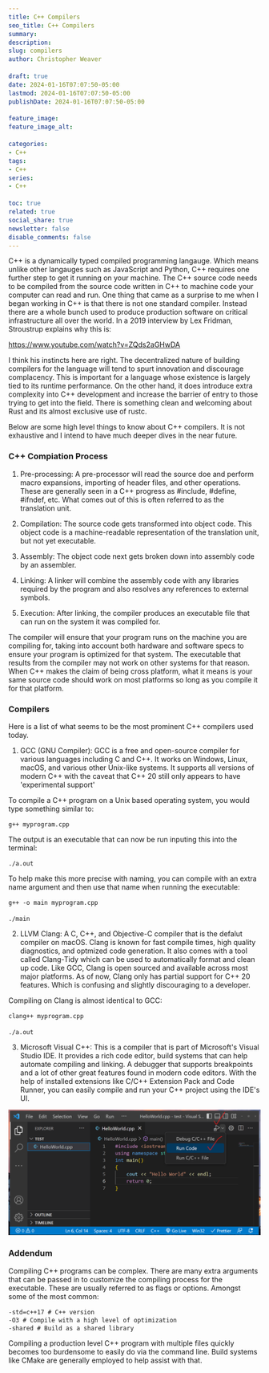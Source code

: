 ```yaml
---
title: C++ Compilers
seo_title: C++ Compilers
summary: 
description: 
slug: compilers
author: Christopher Weaver

draft: true
date: 2024-01-16T07:07:50-05:00
lastmod: 2024-01-16T07:07:50-05:00
publishDate: 2024-01-16T07:07:50-05:00

feature_image: 
feature_image_alt: 

categories:
- C++
tags:
- C++
series:
- C++

toc: true
related: true
social_share: true
newsletter: false
disable_comments: false
---
```


C++ is a dynamically typed compiled programming langauge. Which means unlike other langauges such as JavaScript and Python, C++ requires one further step to get it running on your machine. The C++ source code needs to be compiled from the source code written in C++ to machine code your computer can read and run. One thing that came as a surprise to me when I began working in C++ is that there is not one standard compiler. Instead there are a whole bunch used to produce production software on critical infrastructure all over the world. In a 2019 interview by Lex Fridman, Stroustrup explains why this is:

https://www.youtube.com/watch?v=ZQds2aGHwDA

I think his instincts here are right. The decentralized nature of building compilers for the language will tend to spurt innovation and discourage complacency. This is important for a language whose existence is largely tied to its runtime performance. On the other hand, it does introduce extra complexity into C++ development and increase the barrier of entry to those trying to get into the field. There is something clean and welcoming about Rust and its almost exclusive use of rustc.

Below are some high level things to know about C++ compilers. It is not exhaustive and I intend to have much deeper dives in the near future. 

### C++ Compiation Process

1. Pre-processing: A pre-processor will read the source doe and perform macro expansions, importing of header files, and other operations. These are generally seen in a C++ progress as #include, #define, #ifndef, etc. What comes out of this is often referred to as the translation unit. 

2. Compilation: The source code gets transformed into object code. This object code is a machine-readable representation of the translation unit, but not yet executable. 

3. Assembly: The object code next gets broken down into assembly code by an assembler. 

4. Linking: A linker will combine the assembly code with any libraries required by the program and also resolves any references to external symbols.

5. Execution: After linking, the compiler produces an executable file that can run on the system it was compiled for. 

The compiler will ensure that your program runs on the machine you are compiling for, taking into account both hardware and software specs to ensure your program is optimized for that system. The executable that results from the compiler may not work on other systems for that reason. When C++ makes the claim of being cross platform, what it means is your same source code should work on most platforms so long as you compile it for that platform. 

### Compilers

Here is a list of what seems to be the most prominent C++ compilers used today. 

1. GCC (GNU Compiler): GCC is a free and open-source compiler for various languages including C and C++. It works on Windows, Linux, macOS, and various other Unix-like systems. It supports all versions of modern C++ with the caveat that C++ 20 still only appears to have 'experimental support'

To compile a C++ program on a Unix based operating system, you would type something similar to:

```
g++ myprogram.cpp
```

The output is an executable that can now be run inputing this into the terminal:

```
./a.out
```

To help make this more precise with naming, you can compile with an extra name argument and then use that name when running the executable:

```
g++ -o main myprogram.cpp

./main
```

2. LLVM Clang: A C, C++, and Objective-C compiler that is the defalut compiler on macOS. Clang is known for fast compile times, high quality diagnostics, and optmized code generation. It also comes with a tool called Clang-Tidy which can be used to automatically format and clean up code. Like GCC, Clang is open sourced and available across most major platforms. As of now, Clang only has partial support for C++ 20 features. Which is confusing and slightly discouraging to a developer. 

Compiling on Clang is almost identical to GCC:

```
clang++ myprogram.cpp

./a.out
```

3. Microsoft Visual C++: This is a compiler that is part of Microsoft's Visual Studio IDE. It provides a rich code editor, build systems that can help automate compiling and linking. A debugger that supports breakpoints and a lot of other great features found in modern code editors. With the help of installed extensions like C/C++ Extension Pack and Code Runner, you can easily compile and run your C++ project using the IDE's UI. 

![image info](./vs-run.png)

### Addendum

Compiling C++ programs can be complex. There are many extra arguments that can be passed in to customize the compiling process for the executable. These are usually referred to as flags or options. Amongst some of the most common:

```
-std=c++17 # C++ version
-O3 # Compile with a high level of optimization
-shared # Build as a shared library
```

Compiling a production level C++ program with multiple files quickly becomes too burdensome to easily do via the command line. Build systems like CMake are generally employed to help assist with that. 